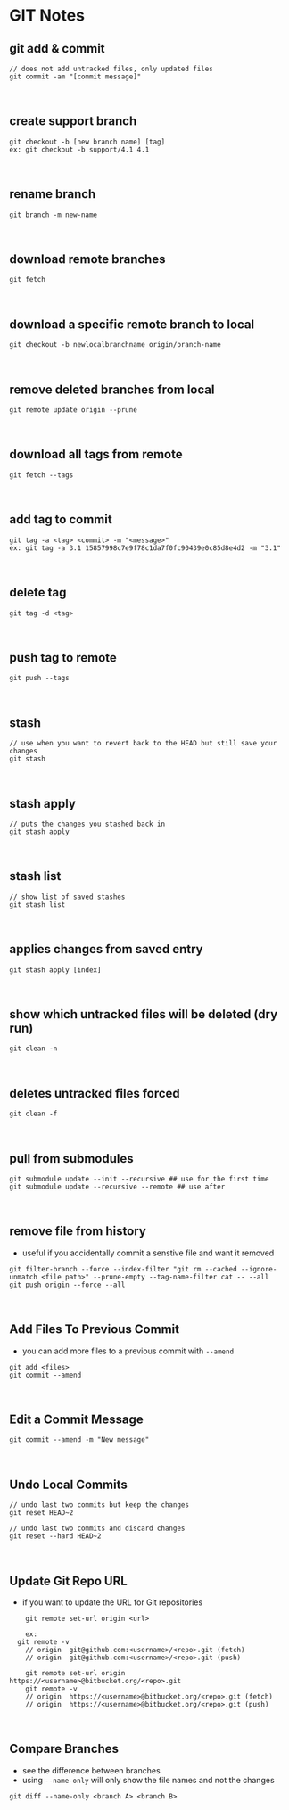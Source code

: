 # GIT Notes

## git add & commit
```
// does not add untracked files, only updated files
git commit -am "[commit message]"
```
<br>

## create support branch
```
git checkout -b [new branch name] [tag]
ex: git checkout -b support/4.1 4.1
```
<br>

## rename branch
```
git branch -m new-name
```
<br>

## download remote branches
```
git fetch
```
<br>

## download a specific remote branch to local

```
git checkout -b newlocalbranchname origin/branch-name
```
<br>

## remove deleted branches from local
```
git remote update origin --prune
```
<br>

## download all tags from remote
```
git fetch --tags
```
<br>

## add tag to commit
```
git tag -a <tag> <commit> -m "<message>"
ex: git tag -a 3.1 15857998c7e9f78c1da7f0fc90439e0c85d8e4d2 -m "3.1"
```
<br>

## delete tag
```
git tag -d <tag>
```
<br>

## push tag to remote
```
git push --tags
```
<br>

## stash
```
// use when you want to revert back to the HEAD but still save your changes
git stash
```
<br>

## stash apply
```
// puts the changes you stashed back in
git stash apply
```
<br>

## stash list
```
// show list of saved stashes
git stash list
```
<br>

## applies changes from saved entry
```
git stash apply [index]
```
<br>


## show which untracked files will be deleted (dry run)
```
git clean -n
```
<br>

## deletes untracked files forced
```
git clean -f
```
<br>

## pull from submodules
```
git submodule update --init --recursive ## use for the first time
git submodule update --recursive --remote ## use after
```
<br>

## remove file from history
- useful if you accidentally commit a senstive file and want it removed
```
git filter-branch --force --index-filter "git rm --cached --ignore-unmatch <file path>" --prune-empty --tag-name-filter cat -- --all
git push origin --force --all
```
<br>

## Add Files To Previous Commit
- you can add more files to a previous commit with `--amend`
```
git add <files>
git commit --amend
```
<br>

## Edit a Commit Message
```
git commit --amend -m "New message"
```
<br>

## Undo Local Commits
```
// undo last two commits but keep the changes
git reset HEAD~2

// undo last two commits and discard changes
git reset --hard HEAD~2
```
<br>

## Update Git Repo URL
- if you want to update the URL for Git repositories
```
	git remote set-url origin <url>

	ex:
  git remote -v
 	// origin  git@github.com:<username>/<repo>.git (fetch)
	// origin  git@github.com:<username>/<repo>.git (push)

	git remote set-url origin https://<username>@bitbucket.org/<repo>.git
	git remote -v
	// origin  https://<username>@bitbucket.org/<repo>.git (fetch)
	// origin  https://<username>@bitbucket.org/<repo>.git (push)
```
<br>

## Compare Branches
- see the difference between branches
- using `--name-only` will only show the file names and not the changes
```
git diff --name-only <branch A> <branch B>
```
<br>

